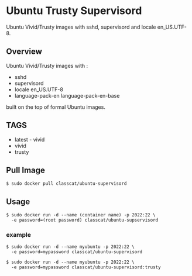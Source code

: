 # Ubuntu Trusty Supervisord

Ubuntu Vivid/Trusty images with sshd, supervisord and locale en_US.UTF-8.

## Overview

Ubuntu Vivid/Trusty images with :  

+ sshd
+ supervisord
+ locale en_US.UTF-8
+ language-pack-en language-pack-en-base

built on the top of formal Ubuntu images.

## TAGS

+ latest - vivid
+ vivid
+ trusty

## Pull Image

```
$ sudo docker pull classcat/ubuntu-supervisord
```

## Usage

```
$ sudo docker run -d --name (container name) -p 2022:22 \  
  -e password=(root password) classcat/ubuntu-supservisord
```

### example

```
$ sudo docker run -d --name myubuntu -p 2022:22 \  
  -e password=mypassword classcat/ubuntu-supervisord

$ sudo docker run -d --name myubuntu -p 2022:22 \  
  -e password=mypassword classcat/ubuntu-supervisord:trusty
```
